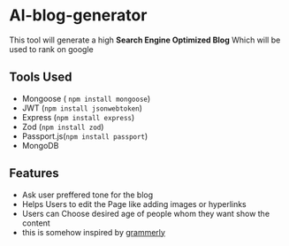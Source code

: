 # AI-blog-generator
This tool will generate a high **Search Engine Optimized Blog** Which will be used to rank on google
## Tools Used
- Mongoose ( `npm install mongoose`)
- JWT (`npm install jsonwebtoken`)
- Express (`npm install express`)
- Zod (`npm install zod`)
- Passport.js(`npm install passport`)
- MongoDB


## Features 
- Ask user preffered tone for the blog
- Helps Users to edit the Page like adding images or hyperlinks
- Users can Choose desired age of people whom they want show the content
- this is somehow inspired by [grammerly](https://www.grammarly.com/ai/ai-writing-tools/blog-post-generator)


  
  

